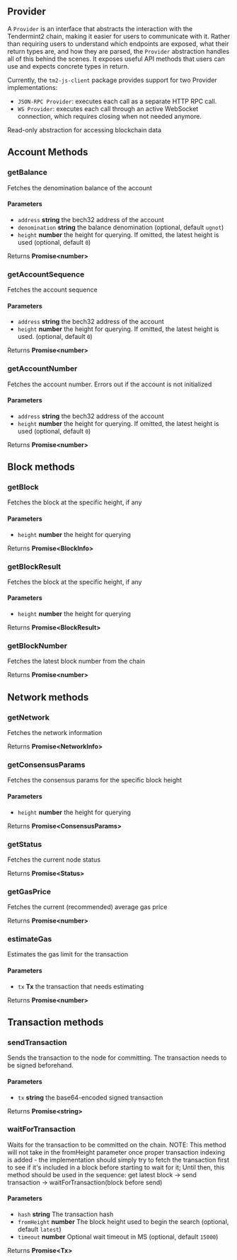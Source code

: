 ## Provider

A `Provider` is an interface that abstracts the interaction with the Tendermint2 chain, making it easier for users to
communicate with it. Rather than requiring users to understand which endpoints are exposed, what their return types are,
and how they are parsed, the `Provider` abstraction handles all of this behind the scenes. It exposes useful API methods
that users can use and expects concrete types in return.

Currently, the `tm2-js-client` package provides support for two Provider implementations:

- `JSON-RPC Provider`: executes each call as a separate HTTP RPC call.
- `WS Provider`: executes each call through an active WebSocket connection, which requires closing when not needed
  anymore.

Read-only abstraction for accessing blockchain data

## Account Methods

### getBalance

Fetches the denomination balance of the account

#### Parameters

* `address` **string** the bech32 address of the account
* `denomination` **string** the balance denomination (optional, default `ugnot`)
* `height` **number** the height for querying.
  If omitted, the latest height is used (optional, default `0`)

Returns **Promise\<number>**

### getAccountSequence

Fetches the account sequence

#### Parameters

* `address` **string** the bech32 address of the account
* `height` **number** the height for querying.
  If omitted, the latest height is used. (optional, default `0`)

Returns **Promise\<number>**

### getAccountNumber

Fetches the account number. Errors out if the account
is not initialized

#### Parameters

* `address` **string** the bech32 address of the account
* `height` **number** the height for querying.
  If omitted, the latest height is used (optional, default `0`)

Returns **Promise\<number>**

## Block methods

### getBlock

Fetches the block at the specific height, if any

#### Parameters

* `height` **number** the height for querying

Returns **Promise\<BlockInfo>**

### getBlockResult

Fetches the block at the specific height, if any

#### Parameters

* `height` **number** the height for querying

Returns **Promise\<BlockResult>**

### getBlockNumber

Fetches the latest block number from the chain

Returns **Promise\<number>**

## Network methods

### getNetwork

Fetches the network information

Returns **Promise\<NetworkInfo>**

### getConsensusParams

Fetches the consensus params for the specific block height

#### Parameters

* `height` **number** the height for querying

Returns **Promise\<ConsensusParams>**

### getStatus

Fetches the current node status

Returns **Promise\<Status>**

### getGasPrice

Fetches the current (recommended) average gas price

Returns **Promise\<number>**

### estimateGas

Estimates the gas limit for the transaction

#### Parameters

* `tx` **Tx** the transaction that needs estimating

Returns **Promise\<number>**

## Transaction methods

### sendTransaction

Sends the transaction to the node for committing.
The transaction needs to be signed beforehand.

#### Parameters

* `tx` **string** the base64-encoded signed transaction

Returns **Promise\<string>**

### waitForTransaction

Waits for the transaction to be committed on the chain.
NOTE: This method will not take in the fromHeight parameter once
proper transaction indexing is added - the implementation should
simply try to fetch the transaction first to see if it's included in a block
before starting to wait for it; Until then, this method should be used
in the sequence:
get latest block -> send transaction -> waitForTransaction(block before send)

#### Parameters

* `hash` **string** The transaction hash
* `fromHeight` **number** The block height used to begin the search (optional, default `latest`)
* `timeout` **number** Optional wait timeout in MS (optional, default `15000`)

Returns **Promise\<Tx>**
